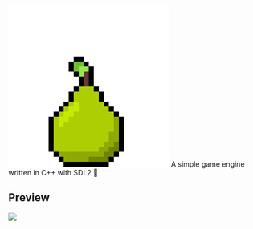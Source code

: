 <img src="assets/pear.png">
A simple game engine written in C++ with SDL2 🍐

## Preview
<img src="https://media.discordapp.net/attachments/787288446947164193/787701878435217408/simplescreenrecorder-2020-12-13.gif?width=1207&height=679">
